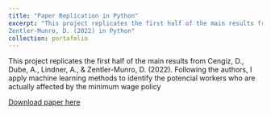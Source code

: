 ```yaml
---
title: "Paper Replication in Python"
excerpt: "This project replicates the first half of the main results from Cengiz, D., Dube, A., Lindner, A., &
Zentler-Munro, D. (2022) in Python"
collection: portafolio
---
```


This project replicates the first half of the main results from Cengiz, D., Dube, A., Lindner, A., &
Zentler-Munro, D. (2022). Following the authors, I apply machine learning methods to identify the
potencial workers who are actually affected by the minimum wage policy

[Download paper here](http://luciagomezll.github.io/files/replication_paper.pdf)
